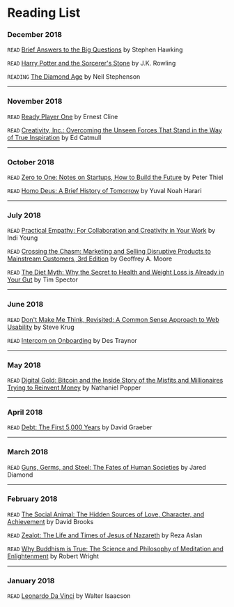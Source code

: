 # Reading List

### December 2018
`READ` [Brief Answers to the Big Questions](https://www.amazon.com/Brief-Answers-Questions-Stephen-Hawking/dp/1984819194/ref=asc_df_1984819194/?tag=hyprod-20&linkCode=df0&hvadid=312065538926&hvpos=1o1&hvnetw=g&hvrand=4958409437584931674&hvpone=&hvptwo=&hvqmt=&hvdev=c&hvdvcmdl=&hvlocint=&hvlocphy=9060297&hvtargid=pla-527434859021&psc=1) by Stephen Hawking

`READ` [Harry Potter and the Sorcerer's Stone](https://www.amazon.com/Harry-Potter-Sorcerers-Stone-Rowling/dp/059035342X/ref=tmm_pap_swatch_0?_encoding=UTF8&qid=&sr=) by J.K. Rowling

`READING` [The Diamond Age](https://www.amazon.com/Diamond-Illustrated-Stephenson-January-Hardcover/dp/B015X4HOYM/ref=tmm_hrd_swatch_0?_encoding=UTF8&qid=&sr=) by Neil Stephenson

---

### November 2018
`READ` [Ready Player One](https://www.amazon.com/Ready-Player-One-Ernest-Cline/dp/030788743X/ref=tmm_hrd_swatch_0?_encoding=UTF8&qid=&sr=) by Ernest Cline

`READ` [Creativity, Inc.: Overcoming the Unseen Forces That Stand in the Way of True Inspiration](https://www.amazon.com/Creativity-Inc-Overcoming-Unseen-Inspiration/dp/0812993012/ref=tmm_hrd_swatch_0?_encoding=UTF8&qid=&sr=) by Ed Catmull

---

### October 2018
`READ` [Zero to One: Notes on Startups, How to Build the Future](https://www.amazon.com/Zero-One-Notes-Startups-Future/dp/0804139296/ref=tmm_hrd_swatch_0?_encoding=UTF8&qid=&sr=) by Peter Thiel

`READ` [Homo Deus: A Brief History of Tomorrow](https://www.amazon.com/Homo-Deus-Brief-History-Tomorrow/dp/0062464310/ref=tmm_hrd_swatch_0?_encoding=UTF8&qid=&sr=) by Yuval Noah Harari

---

### July 2018
`READ` [Practical Empathy: For Collaboration and Creativity in Your Work](https://www.amazon.com/Practical-Empathy-Collaboration-Creativity-Your/dp/1933820489) by Indi Young

`READ` [Crossing the Chasm: Marketing and Selling Disruptive Products to Mainstream Customers, 3rd Edition](https://www.amazon.com/Crossing-Chasm-3rd-Disruptive-Mainstream/dp/0062292986/ref=sr_1_1?s=books&ie=UTF8&qid=1532434280&sr=1-1&keywords=Crossing+the+chasm) by Geoffrey A. Moore

`READ` [The Diet Myth: Why the Secret to Health and Weight Loss is Already in Your Gut](https://www.amazon.com/Diet-Myth-Secret-Health-Already/dp/1468313614/ref=sr_1_1?s=books&ie=UTF8&qid=1532434465&sr=1-1&keywords=the+diet+myth) by Tim Spector

---

### June 2018
`READ` [Don't Make Me Think, Revisited: A Common Sense Approach to Web Usability](https://www.amazon.com/Dont-Make-Think-Revisited-Usability/dp/0321965515/ref=pd_lpo_sbs_14_t_0?_encoding=UTF8&psc=1&refRID=N12H4YAKDZ6WXBMCMHFY) by Steve Krug

`READ` [Intercom on Onboarding](https://www.amazon.com/Intercom-Onboarding-Traynor-ebook/dp/B01MXVC56I/ref=sr_1_1?ie=UTF8&qid=1529327403&sr=8-1&keywords=The+Elements+of+User+onboarding) by Des Traynor

---

### May 2018
`READ` [Digital Gold: Bitcoin and the Inside Story of the Misfits and Millionaires Trying to Reinvent Money](https://www.amazon.com/Digital-Gold-Bitcoin-Millionaires-Reinvent/dp/0062362496/ref=tmm_hrd_swatch_0?_encoding=UTF8&qid=1522752213&sr=1-1) by Nathaniel Popper

---

### April 2018
`READ` [Debt: The First 5,000 Years](https://www.amazon.com/Debt-Updated-Expanded-First-Years/dp/1612194192/ref=sr_1_1?ie=UTF8&qid=1522752008&sr=8-1&keywords=debt+the+first+5000+years) by David Graeber

---

### March 2018
`READ` [Guns, Germs, and Steel: The Fates of Human Societies](https://www.amazon.com/Guns-Germs-Steel-Fates-Societies/dp/0393061310/ref=mt_hardcover?_encoding=UTF8&me=) by Jared Diamond

---

### February 2018
`READ` [The Social Animal: The Hidden Sources of Love, Character, and Achievement](https://www.amazon.com/Social-Animal-Sources-Character-Achievement/dp/0812979370/ref=sr_1_1?s=books&ie=UTF8&qid=1522752086&sr=1-1&keywords=the+social+animal) by David Brooks

`READ` [Zealot: The Life and Times of Jesus of Nazareth](https://www.amazon.com/Zealot-Life-Times-Jesus-Nazareth/dp/0812981480/ref=sr_1_1_twi_pap_1?s=books&ie=UTF8&qid=1522752066&sr=1-1&keywords=zealot) by Reza Aslan

`READ` [Why Buddhism is True: The Science and Philosophy of Meditation and Enlightenment](https://www.amazon.com/Why-Buddhism-True-Philosophy-Enlightenment/dp/1439195455/ref=sr_1_1_twi_har_1?s=books&ie=UTF8&qid=1522752047&sr=1-1&keywords=why+buddhism+is+true) by Robert Wright

---

### January 2018
`READ` [Leonardo Da Vinci](https://www.amazon.com/Leonardo-Vinci-Walter-Isaacson/dp/1501139150/ref=sr_1_1_twi_har_1?s=books&ie=UTF8&qid=1522752097&sr=1-1&keywords=leonardo+da+vinci+walter+isaacson) by Walter Isaacson
